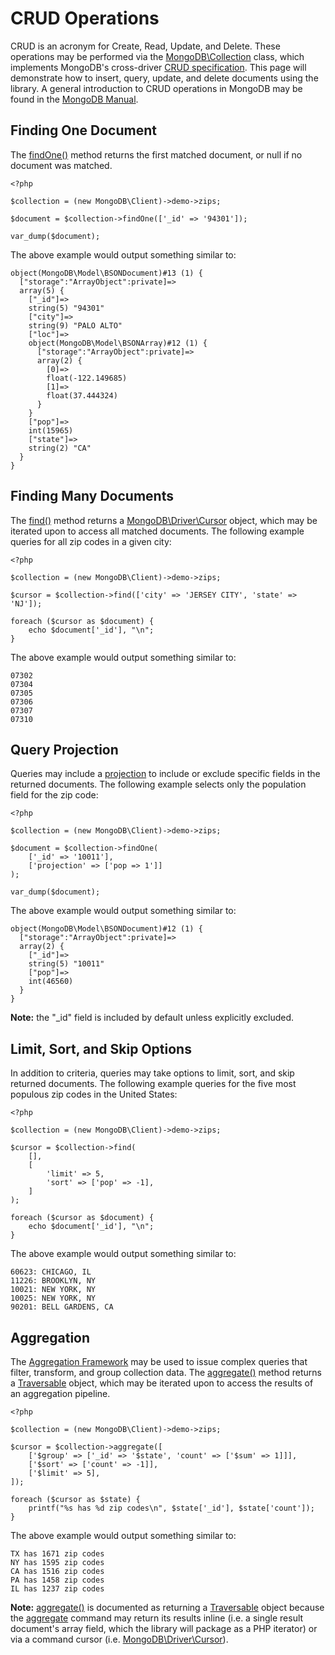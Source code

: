 # CRUD Operations

CRUD is an acronym for Create, Read, Update, and Delete. These operations may be
performed via the [MongoDB\Collection][collection] class, which implements
MongoDB's cross-driver [CRUD specification][crud-spec]. This page will
demonstrate how to insert, query, update, and delete documents using the
library. A general introduction to CRUD operations in MongoDB may be found in
the [MongoDB Manual][crud].

[collection]: ../classes/collection.md
[crud-spec]: https://github.com/mongodb/specifications/blob/master/source/crud/crud.rst
[crud]: https://docs.mongodb.org/manual/crud/

## Finding One Document

The [findOne()][findone] method returns the first matched document, or null if
no document was matched.

[findone]: ../classes/collection.md#findone

```
<?php

$collection = (new MongoDB\Client)->demo->zips;

$document = $collection->findOne(['_id' => '94301']);

var_dump($document);
```

The above example would output something similar to:

```
object(MongoDB\Model\BSONDocument)#13 (1) {
  ["storage":"ArrayObject":private]=>
  array(5) {
    ["_id"]=>
    string(5) "94301"
    ["city"]=>
    string(9) "PALO ALTO"
    ["loc"]=>
    object(MongoDB\Model\BSONArray)#12 (1) {
      ["storage":"ArrayObject":private]=>
      array(2) {
        [0]=>
        float(-122.149685)
        [1]=>
        float(37.444324)
      }
    }
    ["pop"]=>
    int(15965)
    ["state"]=>
    string(2) "CA"
  }
}
```

## Finding Many Documents

The [find()][find] method returns a [MongoDB\Driver\Cursor][cursor] object,
which may be iterated upon to access all matched documents. The following
example queries for all zip codes in a given city:

[find]: ../classes/collection.md#find
[cursor]: http://php.net/mongodb-driver-cursor

```
<?php

$collection = (new MongoDB\Client)->demo->zips;

$cursor = $collection->find(['city' => 'JERSEY CITY', 'state' => 'NJ']);

foreach ($cursor as $document) {
    echo $document['_id'], "\n";
}
```

The above example would output something similar to:

```
07302
07304
07305
07306
07307
07310
```

## Query Projection

Queries may include a [projection][projection] to include or exclude specific
fields in the returned documents. The following example selects only the
population field for the zip code:

[projection]: https://docs.mongodb.org/manual/tutorial/project-fields-from-query-results/


```
<?php

$collection = (new MongoDB\Client)->demo->zips;

$document = $collection->findOne(
    ['_id' => '10011'],
    ['projection' => ['pop => 1']]
);

var_dump($document);
```

The above example would output something similar to:

```
object(MongoDB\Model\BSONDocument)#12 (1) {
  ["storage":"ArrayObject":private]=>
  array(2) {
    ["_id"]=>
    string(5) "10011"
    ["pop"]=>
    int(46560)
  }
}
```

**Note:** the "_id" field is included by default unless explicitly excluded.

## Limit, Sort, and Skip Options

In addition to criteria, queries may take options to limit, sort, and skip
returned documents. The following example queries for the five most populous
zip codes in the United States:

```
<?php

$collection = (new MongoDB\Client)->demo->zips;

$cursor = $collection->find(
    [],
    [
        'limit' => 5,
        'sort' => ['pop' => -1],
    ]
);

foreach ($cursor as $document) {
    echo $document['_id'], "\n";
}
```

The above example would output something similar to:

```
60623: CHICAGO, IL
11226: BROOKLYN, NY
10021: NEW YORK, NY
10025: NEW YORK, NY
90201: BELL GARDENS, CA
```

## Aggregation

The [Aggregation Framework][aggregation] may be used to issue complex queries
that filter, transform, and group collection data. The [aggregate()][aggregate]
method returns a [Traversable][traversable] object, which may be iterated
upon to access the results of an aggregation pipeline.

[aggregation]: https://docs.mongodb.org/manual/core/aggregation-pipeline/
[aggregate]: ../classes/collection.md#aggregate
[traversable]: http://php.net/traversable

```
<?php

$collection = (new MongoDB\Client)->demo->zips;

$cursor = $collection->aggregate([
    ['$group' => ['_id' => '$state', 'count' => ['$sum' => 1]]],
    ['$sort' => ['count' => -1]],
    ['$limit' => 5],
]);

foreach ($cursor as $state) {
    printf("%s has %d zip codes\n", $state['_id'], $state['count']);
}
```

The above example would output something similar to:

```
TX has 1671 zip codes
NY has 1595 zip codes
CA has 1516 zip codes
PA has 1458 zip codes
IL has 1237 zip codes
```

**Note:** [aggregate()][aggregate] is documented as returning a
[Traversable][traversable] object because the [aggregate][aggregate-cmd] command
may return its results inline (i.e. a single result document's array field,
which the library will package as a PHP iterator) or via a command cursor (i.e.
[MongoDB\Driver\Cursor][cursor]).

[aggregate-cmd]: (http://docs.mongodb.org/manual/reference/command/aggregate/)
